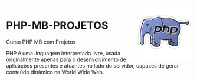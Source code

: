 <img src="php-logo.png" align="right" width="150">

# PHP-MB-PROJETOS

Curso PHP MB com Projetos

PHP é uma linguagem interpretada livre, usada originalmente apenas para o desenvolvimento de aplicações presentes e atuantes no lado do servidor, capazes de gerar conteúdo dinâmico na World Wide Web.